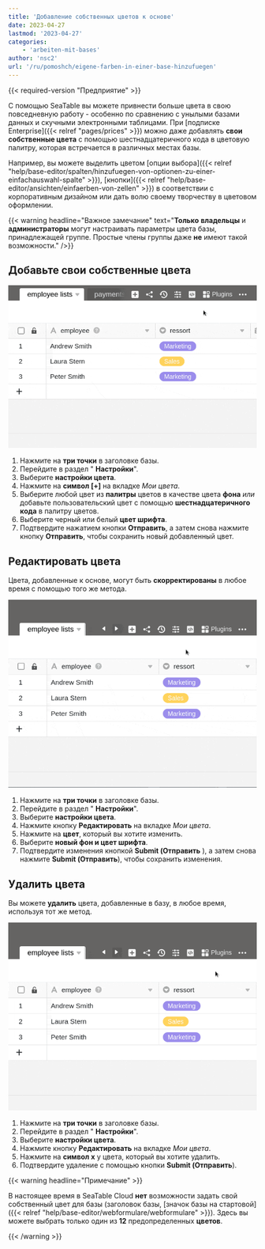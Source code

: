 ```yaml
---
title: 'Добавление собственных цветов к основе'
date: 2023-04-27
lastmod: '2023-04-27'
categories:
    - 'arbeiten-mit-bases'
author: 'nsc2'
url: '/ru/pomoshch/eigene-farben-in-einer-base-hinzufuegen'
---
```


{{< required-version "Предприятие" >}}

С помощью SeaTable вы можете привнести больше цвета в свою повседневную работу - особенно по сравнению с унылыми базами данных и скучными электронными таблицами. При [подписке Enterprise]({{< relref "pages/prices" >}}) можно даже добавлять **свои собственные цвета** с помощью шестнадцатеричного кода в цветовую палитру, которая встречается в различных местах базы.

Например, вы можете выделить цветом [опции выбора]({{< relref "help/base-editor/spalten/hinzufuegen-von-optionen-zu-einer-einfachauswahl-spalte" >}}), [кнопки]({{< relref "help/base-editor/ansichten/einfaerben-von-zellen" >}}) в соответствии с корпоративным дизайном или дать волю своему творчеству в цветовом оформлении.

{{< warning  headline="Важное замечание"  text="**Только** **владельцы** и **администраторы** могут настраивать параметры цвета базы, принадлежащей группе. Простые члены группы даже **не** имеют такой возможности." />}}

## Добавьте свои собственные цвета

![Добавление собственного цвета к основе](images/add-a-individual-colour-to-your-base.gif)

1. Нажмите на **три точки** в заголовке базы.
2. Перейдите в раздел " **Настройки**".
3. Выберите **настройки цвета**.
4. Нажмите на **символ \[+\]** на вкладке _Мои цвета_.
5. Выберите любой цвет из **палитры** цветов в качестве цвета **фона** _или_ добавьте пользовательский цвет с помощью **шестнадцатеричного кода** в палитру цветов.
6. Выберите черный или белый **цвет шрифта**.
7. Подтвердите нажатием кнопки **Отправить**, а затем снова нажмите кнопку **Отправить**, чтобы сохранить новый добавленный цвет.

## Редактировать цвета

Цвета, добавленные к основе, могут быть **скорректированы** в любое время с помощью того же метода.

![Редактирование пользовательского цвета, добавленного к вашей базе](images/edit-individual-colours-added-to-your-base.gif)

1. Нажмите на **три точки** в заголовке базы.
2. Перейдите в раздел " **Настройки**".
3. Выберите **настройки цвета**.
4. Нажмите кнопку **Редактировать** на вкладке _Мои цвета_.
5. Нажмите на **цвет**, который вы хотите изменить.
6. Выберите **новый фон и цвет шрифта**.
7. Подтвердите изменения кнопкой **Submit (Отправить** ), а затем снова нажмите **Submit (Отправить**), чтобы сохранить изменения.

## Удалить цвета

Вы можете **удалить** цвета, добавленные в базу, в любое время, используя тот же метод.

![Удалить индивидуальный цвет, добавленный к вашей базе](images/delete-individual-colours-added-to-your-base.gif)

1. Нажмите на **три точки** в заголовке базы.
2. Перейдите в раздел " **Настройки**".
3. Выберите **настройки цвета**.
4. Нажмите кнопку **Редактировать** на вкладке _Мои цвета_.
5. Нажмите на **символ x** у цвета, который вы хотите удалить.
6. Подтвердите удаление с помощью кнопки **Submit (Отправить**).

{{< warning  headline="Примечание" >}}

В настоящее время в SeaTable Cloud **нет** возможности задать свой собственный цвет для базы (заголовок базы, [значок базы на стартовой]({{< relref "help/base-editor/webformulare/webformulare" >}}). Здесь вы можете выбрать только один из **12** предопределенных **цветов**.

{{< /warning >}}
